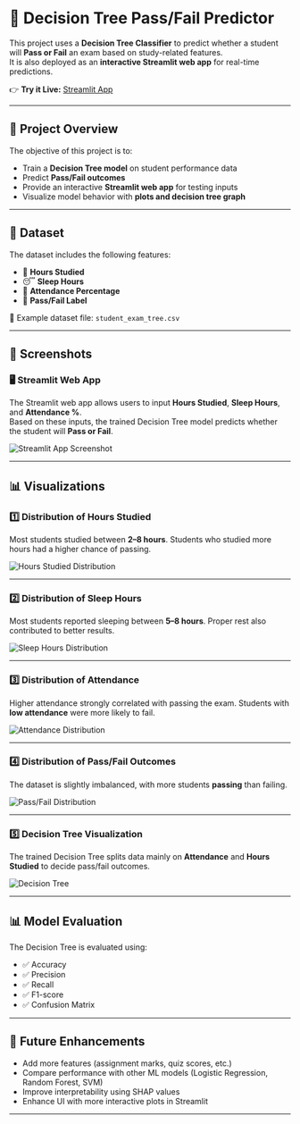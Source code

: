 # 🌳 Decision Tree Pass/Fail Predictor  

This project uses a **Decision Tree Classifier** to predict whether a student will **Pass or Fail** an exam based on study-related features.  
It is also deployed as an **interactive Streamlit web app** for real-time predictions.  

👉 **Try it Live:** [Streamlit App](https://svm-and-decision-tree-tasks---student-pass-or-fail-q3zcwconvf4.streamlit.app/)  

---

## 📌 Project Overview  
The objective of this project is to:  
- Train a **Decision Tree model** on student performance data  
- Predict **Pass/Fail outcomes**  
- Provide an interactive **Streamlit web app** for testing inputs  
- Visualize model behavior with **plots and decision tree graph**  

---

## 📂 Dataset  
The dataset includes the following features:  
- 📖 **Hours Studied**  
- 😴 **Sleep Hours**  
- 🏫 **Attendance Percentage**  
- 🎯 **Pass/Fail Label**  

📄 Example dataset file: `student_exam_tree.csv`  

---

## 📸 Screenshots  

### 🖥️ Streamlit Web App  
The Streamlit web app allows users to input **Hours Studied**, **Sleep Hours**, and **Attendance %**.  
Based on these inputs, the trained Decision Tree model predicts whether the student will **Pass or Fail**.  

![Streamlit App Screenshot](Screenshot%202025-08-25%20170244.png)  

---

## 📊 Visualizations  

### 1️⃣ Distribution of Hours Studied  
Most students studied between **2–8 hours**. Students who studied more hours had a higher chance of passing.  

![Hours Studied Distribution](da352702-8ca3-4ebc-a4c8-308ec99df82f.png)  

---

### 2️⃣ Distribution of Sleep Hours  
Most students reported sleeping between **5–8 hours**. Proper rest also contributed to better results.  

![Sleep Hours Distribution](2fcace71-3841-497d-9017-66bf90d298a7.png)  

---

### 3️⃣ Distribution of Attendance  
Higher attendance strongly correlated with passing the exam. Students with **low attendance** were more likely to fail.  

![Attendance Distribution](1936d2e6-106b-4ca7-a955-f3810dd97120.png)  

---

### 4️⃣ Distribution of Pass/Fail Outcomes  
The dataset is slightly imbalanced, with more students **passing** than failing.  

![Pass/Fail Distribution](7de8e60d-5429-483d-a133-bca3ee1113e4.png)  

---

### 5️⃣ Decision Tree Visualization  
The trained Decision Tree splits data mainly on **Attendance** and **Hours Studied** to decide pass/fail outcomes.  

![Decision Tree](112b38d4-edce-4f47-b756-d7cf5e5d77db.png)  

---

## 📊 Model Evaluation  
The Decision Tree is evaluated using:  
- ✅ Accuracy  
- ✅ Precision  
- ✅ Recall  
- ✅ F1-score  
- ✅ Confusion Matrix  

---

## 📝 Future Enhancements  
- Add more features (assignment marks, quiz scores, etc.)  
- Compare performance with other ML models (Logistic Regression, Random Forest, SVM)  
- Improve interpretability using SHAP values  
- Enhance UI with more interactive plots in Streamlit  

---
